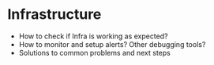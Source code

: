 # Infrastructure

&#x20;

* How to check if Infra is working as expected?&#x20;
* How to monitor and setup alerts? Other debugging tools?&#x20;
* Solutions to common problems and next steps

